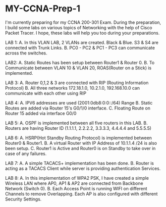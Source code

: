 # MY-CCNA-Prep-1
I'm currently preparing for my CCNA 200-301 Exam. During the preparation, I build some labs on various topics of Networking with the help of Cisco Packet Tracer.  I hope, these labs will help you too during your preparations.

LAB 1:
A. In this VLAN LAB, 2 VLANs are created. Black & Blue. S3 & S4 are connected with Trunk Links. 
B. PC0 - PC2 & PC1 - PC3 can communicate across the switches.

LAB2:
A. Static Routes has been setup between Router1 & Router 0.
B. To Communicate between VLAN 10 & VLAN 20, ROAS(Router on a Stick) is implemented.

LAB 3:
A. Router 0,1,2 & 3 are connected with RIP (Routing Information Protocol) 
B. All three networks 172.18.1.0, 10.2.1.0, 192.168.10.0 can communicate with each other using RIP

LAB 4:
A. IPV6 addresses are used (2001:0db8:0:0::/64) Range
B. Static Routes are added via Router 15's G0/1/0 interface.
C. Floating Route on Router 15 added via interface G0/0

LAB 5:
A. OSPF is implemented between all five routers in this LAB. 
B. Routers are having Router ID (1.1.1.1, 2.2.2.2, 3.3.3.3, 4.4.4.4 and 5.5.5.5)

LAB 6:
A. HSRP(Hot Standby Routing Protocol) is implemented between Router0 & Router1.
B. A virtual Router with IP Address of 10.1.1.4 /24 is also been setup.
C. Router1 is Active and Router0 is on Standby to take over in case of any failures.

LAB 7:
A. A simple TACACS+ implementation has been done.
B. Router is acting as a TACACS Client while server is providing authentication Services.

LAB 8:
A. In this implementation of WPA2 PSK, I have created a simple Wireless LAN where AP0, AP1 & AP2 are connected from Backbone Network (Switch 0). 
B. Each Access Point is running WIFI on different Channels to remove Overlapping. Each AP is also configured with different Security Settings.
